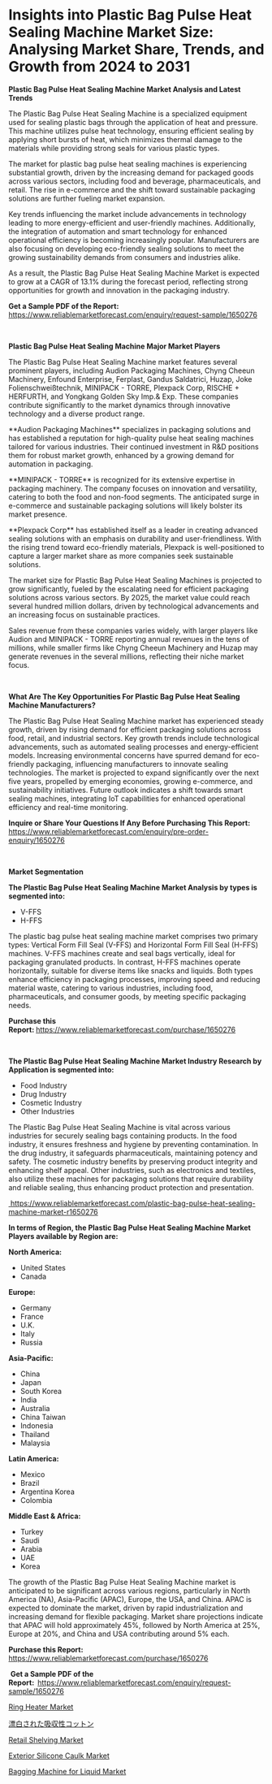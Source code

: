 <p><h1>Insights into Plastic Bag Pulse Heat Sealing Machine Market Size: Analysing Market Share, Trends, and Growth from 2024 to 2031</h1></p><p><strong>Plastic Bag Pulse Heat Sealing Machine Market Analysis and Latest Trends</strong></p>
<p><p>The Plastic Bag Pulse Heat Sealing Machine is a specialized equipment used for sealing plastic bags through the application of heat and pressure. This machine utilizes pulse heat technology, ensuring efficient sealing by applying short bursts of heat, which minimizes thermal damage to the materials while providing strong seals for various plastic types. </p><p>The market for plastic bag pulse heat sealing machines is experiencing substantial growth, driven by the increasing demand for packaged goods across various sectors, including food and beverage, pharmaceuticals, and retail. The rise in e-commerce and the shift toward sustainable packaging solutions are further fueling market expansion. </p><p>Key trends influencing the market include advancements in technology leading to more energy-efficient and user-friendly machines. Additionally, the integration of automation and smart technology for enhanced operational efficiency is becoming increasingly popular. Manufacturers are also focusing on developing eco-friendly sealing solutions to meet the growing sustainability demands from consumers and industries alike. </p><p>As a result, the Plastic Bag Pulse Heat Sealing Machine Market is expected to grow at a CAGR of 13.1% during the forecast period, reflecting strong opportunities for growth and innovation in the packaging industry.</p></p>
<p><strong>Get a Sample PDF of the Report:&nbsp;</strong> <a href="https://www.reliablemarketforecast.com/enquiry/request-sample/1650276?utm_campaign=1082&utm_medium=2&utm_source=Github&utm_content=ia&utm_term=26092024&utm_id=plastic-bag-pulse-heat-sealing-machine">https://www.reliablemarketforecast.com/enquiry/request-sample/1650276</a></p>
<p>&nbsp;</p>
<p><strong>Plastic Bag Pulse Heat Sealing Machine Major Market Players</strong></p>
<p><p>The Plastic Bag Pulse Heat Sealing Machine market features several prominent players, including Audion Packaging Machines, Chyng Cheeun Machinery, Enfound Enterprise, Ferplast, Gandus Saldatrici, Huzap, Joke Folienschweißtechnik, MINIPACK - TORRE, Plexpack Corp, RISCHE + HERFURTH, and Yongkang Golden Sky Imp.& Exp. These companies contribute significantly to the market dynamics through innovative technology and a diverse product range.</p><p>**Audion Packaging Machines** specializes in packaging solutions and has established a reputation for high-quality pulse heat sealing machines tailored for various industries. Their continued investment in R&D positions them for robust market growth, enhanced by a growing demand for automation in packaging.</p><p>**MINIPACK - TORRE** is recognized for its extensive expertise in packaging machinery. The company focuses on innovation and versatility, catering to both the food and non-food segments. The anticipated surge in e-commerce and sustainable packaging solutions will likely bolster its market presence.</p><p>**Plexpack Corp** has established itself as a leader in creating advanced sealing solutions with an emphasis on durability and user-friendliness. With the rising trend toward eco-friendly materials, Plexpack is well-positioned to capture a larger market share as more companies seek sustainable solutions.</p><p>The market size for Plastic Bag Pulse Heat Sealing Machines is projected to grow significantly, fueled by the escalating need for efficient packaging solutions across various sectors. By 2025, the market value could reach several hundred million dollars, driven by technological advancements and an increasing focus on sustainable practices.</p><p>Sales revenue from these companies varies widely, with larger players like Audion and MINIPACK - TORRE reporting annual revenues in the tens of millions, while smaller firms like Chyng Cheeun Machinery and Huzap may generate revenues in the several millions, reflecting their niche market focus.</p></p>
<p>&nbsp;</p>
<p><strong>What Are The Key Opportunities For Plastic Bag Pulse Heat Sealing Machine Manufacturers?</strong></p>
<p><p>The Plastic Bag Pulse Heat Sealing Machine market has experienced steady growth, driven by rising demand for efficient packaging solutions across food, retail, and industrial sectors. Key growth trends include technological advancements, such as automated sealing processes and energy-efficient models. Increasing environmental concerns have spurred demand for eco-friendly packaging, influencing manufacturers to innovate sealing technologies. The market is projected to expand significantly over the next five years, propelled by emerging economies, growing e-commerce, and sustainability initiatives. Future outlook indicates a shift towards smart sealing machines, integrating IoT capabilities for enhanced operational efficiency and real-time monitoring.</p></p>
<p><strong>Inquire or Share Your Questions If Any Before Purchasing This Report:</strong> <a href="https://www.reliablemarketforecast.com/enquiry/pre-order-enquiry/1650276?utm_campaign=1082&utm_medium=2&utm_source=Github&utm_content=ia&utm_term=26092024&utm_id=plastic-bag-pulse-heat-sealing-machine">https://www.reliablemarketforecast.com/enquiry/pre-order-enquiry/1650276</a></p>
<p>&nbsp;</p>
<p><strong>Market Segmentation</strong></p>
<p><strong>The Plastic Bag Pulse Heat Sealing Machine Market Analysis by types is segmented into:</strong></p>
<p><ul><li>V-FFS</li><li>H-FFS</li></ul></p>
<p><p>The plastic bag pulse heat sealing machine market comprises two primary types: Vertical Form Fill Seal (V-FFS) and Horizontal Form Fill Seal (H-FFS) machines. V-FFS machines create and seal bags vertically, ideal for packaging granulated products. In contrast, H-FFS machines operate horizontally, suitable for diverse items like snacks and liquids. Both types enhance efficiency in packaging processes, improving speed and reducing material waste, catering to various industries, including food, pharmaceuticals, and consumer goods, by meeting specific packaging needs.</p></p>
<p><strong>Purchase this Report:&nbsp;</strong><a href="https://www.reliablemarketforecast.com/purchase/1650276?utm_campaign=1082&utm_medium=2&utm_source=Github&utm_content=ia&utm_term=26092024&utm_id=plastic-bag-pulse-heat-sealing-machine">https://www.reliablemarketforecast.com/purchase/1650276</a></p>
<p>&nbsp;</p>
<p><strong>The Plastic Bag Pulse Heat Sealing Machine Market Industry Research by Application is segmented into:</strong></p>
<p><ul><li>Food Industry</li><li>Drug Industry</li><li>Cosmetic Industry</li><li>Other Industries</li></ul></p>
<p><p>The Plastic Bag Pulse Heat Sealing Machine is vital across various industries for securely sealing bags containing products. In the food industry, it ensures freshness and hygiene by preventing contamination. In the drug industry, it safeguards pharmaceuticals, maintaining potency and safety. The cosmetic industry benefits by preserving product integrity and enhancing shelf appeal. Other industries, such as electronics and textiles, also utilize these machines for packaging solutions that require durability and reliable sealing, thus enhancing product protection and presentation.</p></p>
<p><a href="https://www.reliablemarketforecast.com/plastic-bag-pulse-heat-sealing-machine-market-r1650276?utm_campaign=1082&utm_medium=2&utm_source=Github&utm_content=ia&utm_term=26092024&utm_id=plastic-bag-pulse-heat-sealing-machine">&nbsp;https://www.reliablemarketforecast.com/plastic-bag-pulse-heat-sealing-machine-market-r1650276</a></p>
<p><strong>In terms of Region, the Plastic Bag Pulse Heat Sealing Machine Market Players available by Region are:</strong></p>
<p>
    <p> <strong> North America: </strong>
        <ul>
            <li>United States</li>
            <li>Canada</li>
        </ul>
        </p> 
    <p> <strong> Europe: </strong>
        <ul>
            <li>Germany</li>
            <li>France</li>
            <li>U.K.</li>
            <li>Italy</li>
            <li>Russia</li>
        </ul>
        </p> 
    <p> <strong> Asia-Pacific: </strong>
        <ul>
            <li>China</li>
            <li>Japan</li>
            <li>South Korea</li>
            <li>India</li>
            <li>Australia</li>
            <li>China Taiwan</li>
            <li>Indonesia</li>
            <li>Thailand</li>
            <li>Malaysia</li>
        </ul>
        </p> 
    <p> <strong> Latin America: </strong>
        <ul>
            <li>Mexico</li>
            <li>Brazil</li>
            <li>Argentina Korea</li>
            <li>Colombia</li>
        </ul>
        </p> 
    <p> <strong> Middle East & Africa: </strong>
        <ul>
            <li>Turkey</li>
            <li>Saudi</li>
            <li>Arabia</li>
            <li>UAE</li>
            <li>Korea</li>
        </ul>
    </p>
    </p>
<p><p>The growth of the Plastic Bag Pulse Heat Sealing Machine market is anticipated to be significant across various regions, particularly in North America (NA), Asia-Pacific (APAC), Europe, the USA, and China. APAC is expected to dominate the market, driven by rapid industrialization and increasing demand for flexible packaging. Market share projections indicate that APAC will hold approximately 45%, followed by North America at 25%, Europe at 20%, and China and USA contributing around 5% each.</p></p>
<p><strong>Purchase this Report: </strong><a href="https://www.reliablemarketforecast.com/purchase/1650276?utm_campaign=1082&utm_medium=2&utm_source=Github&utm_content=ia&utm_term=26092024&utm_id=plastic-bag-pulse-heat-sealing-machine">https://www.reliablemarketforecast.com/purchase/1650276</a></p>
<p>&nbsp;<strong>Get a Sample PDF of the Report:&nbsp;&nbsp;</strong><a href="https://www.reliablemarketforecast.com/enquiry/request-sample/1650276?utm_campaign=1082&utm_medium=2&utm_source=Github&utm_content=ia&utm_term=26092024&utm_id=plastic-bag-pulse-heat-sealing-machine">https://www.reliablemarketforecast.com/enquiry/request-sample/1650276</a></p>
<p><strong></strong></p>
<p><p><a href="https://www.linkedin.com/pulse/ring-heater-market-size-share-analysis-growth-trends-forecasts-vnsmf?trackingId=pgpapnz9RlajSH3Ve38EXQ%3D%3D&utm_campaign=1082&utm_medium=2&utm_source=Github&utm_content=ia&utm_term=26092024&utm_id=plastic-bag-pulse-heat-sealing-machine">Ring Heater Market</a></p><p><a href="https://github.com/lababdou/Market-Research-Report-List-6/blob/main/785988315412.md?utm_campaign=1082&utm_medium=2&utm_source=Github&utm_content=ia&utm_term=26092024&utm_id=plastic-bag-pulse-heat-sealing-machine">漂白された吸収性コットン</a></p><p><a href="https://issuu.com/reportprime-2/docs/retail-shelving-market-size-2030.pp_64861c8f599354?utm_campaign=1082&utm_medium=2&utm_source=Github&utm_content=ia&utm_term=26092024&utm_id=plastic-bag-pulse-heat-sealing-machine">Retail Shelving Market</a></p><p><a href="https://issuu.com/reportprime-2/docs/exterior-silicone-caulk-market-size_ad8edb8ceec916?utm_campaign=1082&utm_medium=2&utm_source=Github&utm_content=ia&utm_term=26092024&utm_id=plastic-bag-pulse-heat-sealing-machine">Exterior Silicone Caulk Market</a></p><p><a href="https://github.com/NorbertYates/Market-Research-Report-List-7/blob/main/bagging-machine-for-liquid-market.md?utm_campaign=1082&utm_medium=2&utm_source=Github&utm_content=ia&utm_term=26092024&utm_id=plastic-bag-pulse-heat-sealing-machine">Bagging Machine for Liquid Market</a></p></p>